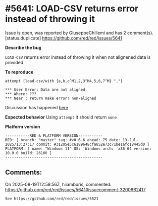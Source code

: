 
#5641: LOAD-CSV returns error instead of throwing it
================================================================================
Issue is open, was reported by GiuseppeChillemi and has 2 comment(s).
[status.duplicate]
<https://github.com/red/red/issues/5641>

**Describe the bug**

`LOAD-CSV` returns error instead of throwing it when not alignened data is provided

**To reproduce**

```
attempt [load-csv/with {a,b,c^M1,2,3^M4,5,6,7^M} ","]

*** User Error: Data are not aligned
*** Where: ???
*** Near : return make error! non-aligned 
```

Discussion has happened [here](https://matrix.to/#/!mjbZGzLqlsqlDLaQVP:gitter.im/$nGp1Xu2SqC3YNV4ab5AV-2Yd-uNPYn0QFnKfy8QxYVY?via=gitter.im&via=matrix.org&via=tchncs.de)

**Expected behavior**
Using `attempt` it should return `none`


**Platform version**
```
-----------RED & PLATFORM VERSION----------- 
RED: [ branch: "master" tag: #v0.6.6 ahead: 75 date: 13-Jul-2025/13:27:17 commit: #31205e5c6189648cfa852e73c71be1afc18445d0 ]
PLATFORM: [ name: "Windows 11" OS: 'Windows arch: 'x86-64 version: 10.0.0 build: 26100 ]
--------------------------------------------
```




Comments:
--------------------------------------------------------------------------------

On 2025-08-19T12:59:56Z, hiiamboris, commented:
<https://github.com/red/red/issues/5641#issuecomment-3200662417>

    See https://github.com/red/red/issues/5521

